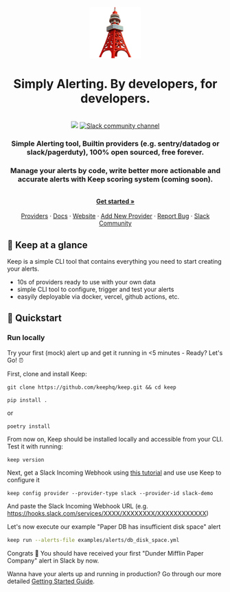 <div align="center">

<img src="/assets/keep.png?raw=true">

</div>

<h1 align="center">Simply Alerting. By developers, for developers.</h1>
<br />
<div align="center">
    <img src="https://img.shields.io/github/license/keephq/keep" />
    <a href="https://keephq.dev/slack">
        <img src="https://img.shields.io/badge/Chat-on%20Slack-blueviolet" alt="Slack community channel" />
    </a>
</div>

<h3 align="center">
Simple Alerting tool, Builtin providers (e.g. sentry/datadog or slack/pagerduty), 100% open sourced, free forever.
</h3>

<h3 align="center">
Manage your alerts by code, write better more actionable and accurate alerts with Keep scoring system (coming soon).
</h3>

<p align="center">
    <br />
    <a href="https://keephq.wiki/" rel="dofollow"><strong>Get started »</strong></a>
    <br />
    <br />
    <a href="https://github.com/keephq/keep/tree/main/keep/providers">Providers</a>
    ·
    <a href="https://keephq.wiki/">Docs</a>
    ·
    <a href="https://keephq.dev">Website</a>
    ·
    <a href="https://keephq.wiki/new-provider">Add New Provider</a>
    ·
    <a href="https://github.com/keephq/keep/issues">Report Bug</a>
    ·
    <a href="https://getkeep.dev/slack">Slack Community</a>
</p>

## 🗼 Keep at a glance

Keep is a simple CLI tool that contains everything you need to start creating your alerts.

-   10s of providers ready to use with your own data
-   simple CLI tool to configure, trigger and test your alerts
-   easyily deployable via docker, vercel, github actions, etc.

## 🚀 Quickstart

### Run locally
Try your first (mock) alert up and get it running in <5 minutes - Ready? Let's Go! ⏰

First, clone and install Keep:

```shell
git clone https://github.com/keephq/keep.git && cd keep
```

```shell
pip install .
```
or
```shell
poetry install
```

From now on, Keep should be installed locally and accessible from your CLI. Test it with running:

```
keep version
```

Next, get a Slack Incoming Webhook using [this tutorial](https://api.slack.com/messaging/webhooks) and use use Keep to configure it

```
keep config provider --provider-type slack --provider-id slack-demo
```

And paste the Slack Incoming Webhook URL (e.g. https://hooks.slack.com/services/XXXX/XXXXXXXX/XXXXXXXXXXXX)

Let's now execute our example "Paper DB has insufficient disk space" alert

```bash
keep run --alerts-file examples/alerts/db_disk_space.yml
```

Congrats 🥳 You should have received your first "Dunder Mifflin Paper Company" alert in Slack by now.

Wanna have your alerts up and running in production? Go through our more detailed [Getting Started Guide](https://keephq.wiki/getting-started).
